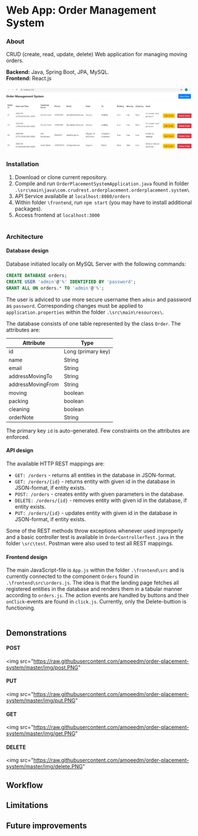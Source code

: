 # Web App: Order Management System

### About

CRUD (create, read, update, delete) Web application for managing moving orders.

**Backend:** Java, Spring Boot, JPA, MySQL.<br/>
**Frontend:** React.js
<br/><br/>
<img src="https://raw.githubusercontent.com/amoeedm/order-placement-system/master/img/main_image.PNG">

### Installation

1. Download or clone current repository.
2. Compile and run `OrderPlacementSystemApplication.java` found in folder `.\src\main\java\com.crudrest.orderplacement.orderplacement.system\`
3. API Service availablle at `localhost:8080/orders`
4. Within folder `\frontend`, run `npm start` (you may have to install additional packages).
5. Access frontend at `localhost:3000`
<br/><br/>

### Architecture

#### Database design

Database initiated locally on MySQL Server with the following commands:
```sql
CREATE DATABASE orders;
CREATE USER 'admin'@'%' IDENTIFIED BY 'password';
GRANT ALL ON orders.* TO 'admin'@'%';
```
The user is adviced to use more secure username then `admin` and password as `password`. Corresponding changes must be applied to `application.properties` within the folder `.\src\main\resources\`. 

The database consists of one table represented by the class `Order`. The attributes are:

| Attribute  |  Type  | 
|---|---|
| id  | Long (primary key)  |
| name  | String  |
|  email |  String |
|  addressMovingTo |  String |
|  addressMovingFrom |  String |
|  moving |  boolean |
|  packing |  boolean |
|  cleaning |  boolean |
|  orderNote |  String |

The primary key `id` is auto-generated. Few constraints on the attributes are enforced.
<br/>
#### API design

The available HTTP REST mappings are:
* `GET: /orders` - returns all entities in the database in JSON-format.
* `GET: /orders/{id}` - returns entity with given id in the database in JSON-format, if entity exists.
* `POST: /orders` - creates entity with given parameters in the database.
* `DELETE: /orders/{id}` - removes entity with given id in the database, if entity exists.
* `PUT: /orders/{id}` - updates entity with given id in the database in JSON-format, if entity exists.

Some of the REST methods throw exceptions whenever used improperly and a basic controller test is available in `OrderControllerTest.java` in the folder `\src\test`. Postman were also used to test all REST mappings.
<br/>
#### Frontend design

The main JavaScript-file is `App.js` within the folder `.\frontend\src` and is currently connected to the component `Orders` found in `.\frontend\src\orders.js`. The idea is that the landing page fetches all registered entities in the database and renders them in a tabular manner according to `orders.js`. The action events are handled by buttons and their `onClick`-events are found in `click.js`. Currently, only the Delete-buttion is functioning.<br/><br/>

## Demonstrations

#### POST

<img src="https://raw.githubusercontent.com/amoeedm/order-placement-system/master/img/post.PNG"

#### PUT

<img src="https://raw.githubusercontent.com/amoeedm/order-placement-system/master/img/put.PNG"

#### GET

<img src="https://raw.githubusercontent.com/amoeedm/order-placement-system/master/img/get.PNG"

#### DELETE

<img src="https://raw.githubusercontent.com/amoeedm/order-placement-system/master/img/delete.PNG"

## Workflow

## Limitations

## Future improvements
